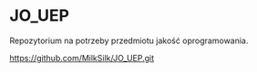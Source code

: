 # JO_UEP
Repozytorium na potrzeby przedmiotu jakość oprogramowania.

https://github.com/MilkSilk/JO_UEP.git